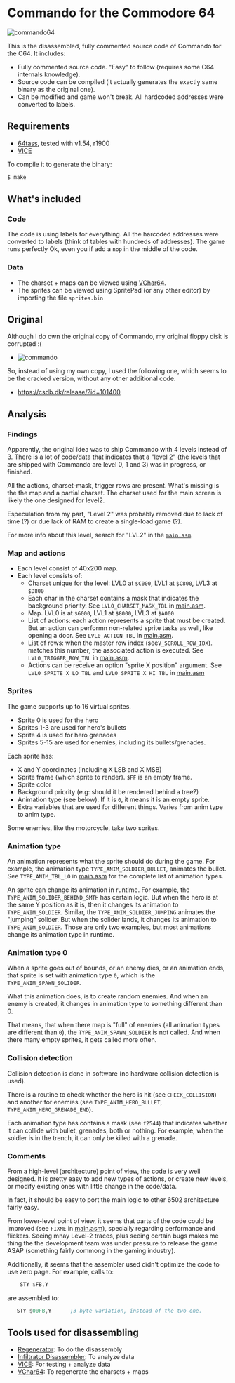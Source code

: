 # Commando for the Commodore 64

![commando64](https://lh3.googleusercontent.com/d8wonEvj2mcU2kp2gstEmZNFVUgZ8mGVxNiBTiHPXLiEC2tcs-aavTmsyoUnwm8oFBaqr7gQrHSuhvFl21gXBMDV7MUQmV7Fh7lefMMZVdd1FsDqGL5WxZ4pGp3PvKMk-ptyT123Glo=-no)

This is the disassembled, fully commented source code of Commando for the C64. It includes:

* Fully commented source code. "Easy" to follow (requires some C64 internals
  knowledge).
* Source code can be compiled (it actually generates the exactly
  same binary as the original one).
* Can be modified and game won't break. All hardcoded addresses were converted
  to labels.

## Requirements

* [64tass][64tass], tested with v1.54, r1900
* [VICE][vice]

[64tass]: http://tass64.sourceforge.net/
[vice]: http://vice-emu.sourceforge.net/

To compile it to generate the binary:

```sh
$ make
```

## What's included

### Code

The code is using labels for everything. All the harcoded addresses were
converted to labels (think of tables with hundreds of addresses).
The game runs perfectly Ok, even you if add a `nop` in
the middle of the code.

### Data

* The charset + maps can be viewed using [VChar64][vchar64].
* The sprites can be viewed using SpritePad (or any other editor) by importing
  the file `sprites.bin`

[vchar64]: https://gitlab.com/ricardoquesada/vchar64

## Original

Although I do own the original copy of Commando, my original floppy disk is corrupted :(

* ![commando][commando_img]

So, instead of using my own copy, I used the following one, which seems to be
the cracked version, without any other additional code.

* https://csdb.dk/release/?id=101400

[commando_img]: https://lh3.googleusercontent.com/HROp0I73I5q99QCjNyzmAojqRDRfSnvfCyVK_dpfAynzTyems4IcKItHzQk6umfYrzKm3FnJvhTmhlg2kjb1--zfkOQbqsKtpQugIcHdiXtFR2vF6vwZN9Wq_u63nquz9jIXJGz5xwI=-no

## Analysis

### Findings

Apparently, the original idea was to ship Commando with 4 levels instead of 3.
There is a lot of code/data that indicates that a "level 2" (the levels that are
shipped with Commando are level 0, 1 and 3) was in progress, or finished.

All the actions, charset-mask, trigger rows are present. What's missing is the
the map and a partial charset. The charset used for the main screen is likely
the one designed for level2.

Especulation from my part, "Level 2" was probably removed due to lack of time
(?) or due lack of RAM to create a single-load game (?).

For more info about this level, search for "LVL2" in the [`main.asm`][main.asm].

[main.asm]: src/main.asm

### Map and actions

* Each level consist of 40x200 map.
* Each level consists of:
  * Charset unique for the level: LVL0 at `$C000`, LVL1 at `$C800`,
    LVL3 at `$D800`
  * Each char in the charset contains a mask that indicates the background
    priority. See `LVL0_CHARSET_MASK_TBL` in [main.asm].
  * Map. LVL0 is at `$6000`, LVL1 at `$8000`, LVL3 at `$A000`
  * List of actions: each action represents a sprite that must be created.
    But an action can performn non-related sprite tasks as well, like opening a
    door. See `LVL0_ACTION_TBL` in [main.asm].
  * List of rows: when the master row index (see`V_SCROLL_ROW_IDX`).
    matches this number, the associated action is executed. See
    `LVL0_TRIGGER_ROW_TBL` in [main.asm].
  * Actions can be receive an option "sprite X position" argument. See
    `LVL0_SPRITE_X_LO_TBL` and `LVL0_SPRITE_X_HI_TBL` in [main.asm]

### Sprites

The game supports up to 16 virtual sprites.

* Sprite 0 is used for the hero
* Sprites 1-3 are used for hero's bullets
* Sprite 4 is used for hero grenades
* Sprites 5-15 are used for enemies, including its bullets/grenades.

Each sprite has:

* X and Y coordinates (including X LSB and X MSB)
* Sprite frame (which sprite to render). `$FF` is an empty frame.
* Sprite color
* Background priority (e.g: should it be rendered behind a tree?)
* Animation type (see below). If it is `0`, it means it is an empty sprite.
* Extra variables that are used for different things. Varies from anim type to
  anim type.

Some enemies, like the motorcycle, take two sprites.

### Animation type

An animation represents what the sprite should do during the game. For example,
the animation type `TYPE_ANIM_SOLDIER_BULLET`, animates the bullet. See
`TYPE_ANIM_TBL_LO` in [main.asm] for the complete list of animation types.

An sprite can change its animation in runtime. For example, the
`TYPE_ANIM_SOLIDER_BEHIND_SMTH` has certain logic. But when the hero is at the
same Y position as it is, then it changes its animation to `TYPE_ANIM_SOLDIER`.
Similar, the `TYPE_ANIM_SOLDIER_JUMPING` animates the "jumping" solider. But
when the solider lands, it changes its animation to `TYPE_ANIM_SOLDIER`. Those
are only two examples, but most animations change its animation type in runtime.

### Animation type 0

When a sprite goes out of bounds, or an enemy dies, or an animation ends, that
sprite is set with animation type `0`, which is the `TYPE_ANIM_SPAWN_SOLIDER`.

What this animation does, is to create random enemies. And when an enemy is
created, it changes in animation type to something different than 0.

That means, that when there map is "full" of enemies (all animation types are
different than `0`), the `TYPE_ANIM_SPAWN_SOLDIER` is not called. And when there
many empty sprites, it gets called more often.

### Collision detection

Collision detection is done in software (no hardware collision detection is
used).

There is a routine to check whether the hero is hit (see `CHECK_COLLISION`) and
another for enemies (see `TYPE_ANIM_HERO_BULLET`, `TYPE_ANIM_HERO_GRENADE_END`).

Each animation type has contains a mask (see `f2544`) that indicates whether it
can collide with bullet, grenades, both or nothing. For example, when the soldier
is in the trench, it can only be killed with a grenade.

### Comments

From a high-level (architecture) point of view, the code is very well designed.
It is pretty easy to add new types of actions, or create new levels, or modify
existing ones with little change in the code/data.

In fact, it should be easy to port the main logic to other 6502 architecture
fairly easy.

From lower-level point of view, it seems that parts of the code could be
improved (see `FIXME` in [main.asm]), specially regarding performance and
flickers. Seeing mnay Level-2 traces, plus seeing certain bugs makes me thing
the the development team was under pressure to release the game ASAP (something
fairly commong in the gaming industry).

Additionally, it seems that the assembler used didn't optimize the code to use
zero page. For example, calls to:

```asm
    STY $FB,Y
```

are assembled to:

```asm
   STY $00FB,Y      ;3 byte variation, instead of the two-one.
```

## Tools used for disassembling

* [Regenerator][regenerator]: To do the disassembly
* [Infiltrator Disassembler][infiltrator]: To analyze data
* [VICE][vice]: For testing + analyze data
* [VChar64][vchar64]: To regenerate the charsets + maps

[regenerator]: https://csdb.dk/release/?id=149429
[infiltrator]: https://csdb.dk/release/?id=100129
